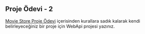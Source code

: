 ## Proje Ödevi - 2
[Movie Store Proje Ödevi](../proje-odevi-1) içerisinden kurallara sadık kalarak kendi belirleyeceğiniz bir proje için WebApi projesi yazınız. 